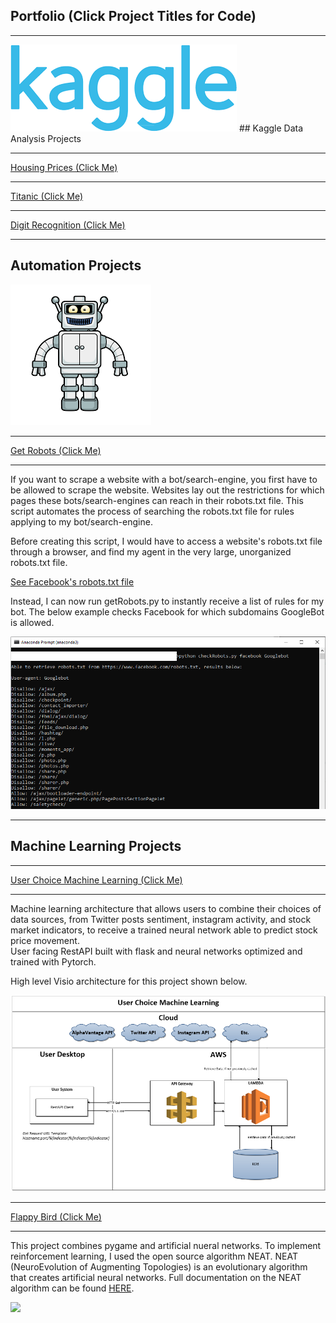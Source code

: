 ## Portfolio (Click Project Titles for Code)

---
<img src="images/kaggle.png?raw=true"/>
## Kaggle Data Analysis Projects

---
[Housing Prices (Click Me)](/pdf/housing_nb.html)

---
[Titanic (Click Me)](/pdf/titanic_nb.html)

---
[Digit Recognition (Click Me)](/pdf/digits_nb.html)

---
## Automation Projects

<img src="images/robot.png?raw=true"/>

---
[Get Robots (Click Me)](https://github.com/njordsoevik/GetRobots)

---

If you want to scrape a website with a bot/search-engine, you first have to be allowed to scrape the website. Websites lay out the restrictions for which pages these bots/search-engines can reach in their robots.txt file. This script automates the process of searching the robots.txt file for rules applying to my bot/search-engine. 

Before creating this script, I would have to access a website's robots.txt file through a browser, and find my agent in the very large, unorganized robots.txt file. 

[See Facebook's robots.txt file](https://facebook.com/robots.txt)

Instead, I can now run getRobots.py to instantly receive a list of rules for my bot. The below example checks Facebook for which subdomains GoogleBot is allowed.

<img src="images/getRobotsCL.PNG?raw=true"/>

---
## Machine Learning Projects

---
[User Choice Machine Learning (Click Me)](https://github.com/njordsoevik/user-choice-machine-learning)

---

Machine learning architecture that allows users to combine their choices of data sources, from Twitter posts sentiment, instagram activity, and stock market indicators, to receive a trained neural network able to predict stock price movement.  
User facing RestAPI built with flask and neural networks optimized and trained with Pytorch. 

High level Visio architecture for this project shown below.

<img src="images/UserChoice.PNG"/>

---
[Flappy Bird (Click Me)](https://github.com/njordsoevik/pygame-flappybird)

---
This project combines pygame and artificial nueral networks. To implement reinforcement learning, I used the open source algorithm NEAT. NEAT (NeuroEvolution of Augmenting Topologies) is an evolutionary algorithm that creates artificial neural networks. Full documentation on the NEAT algorithm can be found [HERE](https://neat-python.readthedocs.io/en/latest/).

<img src="images/flappybird.gif?raw=true"/>



